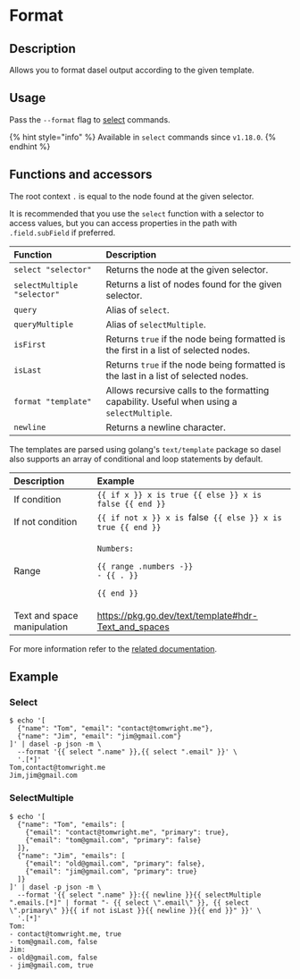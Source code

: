 # Format

## Description

Allows you to format dasel output according to the given template.

## Usage

Pass the `--format` flag to [select](../select.md) commands.

{% hint style="info" %}
Available in `select` commands since `v1.18.0`.
{% endhint %}

## Functions and accessors

The root context `.` is equal to the node found at the given selector.

It is recommended that you use the `select` function with a selector to access values, but you can access properties in the path with `.field.subField` if preferred.

| Function                    | Description                                                                                |
| :-------------------------- | :----------------------------------------------------------------------------------------- |
| `select "selector"`         | Returns the node at the given selector.                                                    |
| `selectMultiple "selector"` | Returns a list of nodes found for the given selector.                                      |
| `query`                     | Alias of `select`.                                                                         |
| `queryMultiple`             | Alias of `selectMultiple`.                                                                 |
| `isFirst`                   | Returns `true` if the node being formatted is the first in a list of selected nodes.       |
| `isLast`                    | Returns `true` if the node being formatted is the last in a list of selected nodes.        |
| `format "template"`         | Allows recursive calls to the formatting capability. Useful when using a `selectMultiple`. |
| `newline`                   | Returns a newline character.                                                               |

The templates are parsed using golang's `text/template` package so dasel also supports an array of conditional and loop statements by default.

<table>
  <thead>
    <tr>
      <th style="text-align:left">Description</th>
      <th style="text-align:left">Example</th>
    </tr>
  </thead>
  <tbody>
    <tr>
      <td style="text-align:left">If condition</td>
      <td style="text-align:left"><code>{{ if x }} x is true {{ else }} x is false {{ end }}</code>
      </td>
    </tr>
    <tr>
      <td style="text-align:left">If not condition</td>
      <td style="text-align:left"><code>{{ if not x }} x is </code>false<code> {{ else }} x is true {{ end }}</code>
      </td>
    </tr>
    <tr>
      <td style="text-align:left">Range</td>
      <td style="text-align:left">
        <p><code>Numbers:</code>
        </p>
        <p><code>{{ range .numbers -}}<br />- {{ . }}</code>
        </p>
        <p><code>{{ end }}</code>
        </p>
      </td>
    </tr>
    <tr>
      <td style="text-align:left">Text and space manipulation</td>
      <td style="text-align:left"><a href="https://pkg.go.dev/text/template#hdr-Text_and_spaces">https://pkg.go.dev/text/template#hdr-Text_and_spaces</a>
      </td>
    </tr>
  </tbody>
</table>

For more information refer to the [related documentation](https://pkg.go.dev/text/template#hdr-Functions).

## Example

### Select

```shell
$ echo '[
  {"name": "Tom", "email": "contact@tomwright.me"},
  {"name": "Jim", "email": "jim@gmail.com"}
]' | dasel -p json -m \
  --format '{{ select ".name" }},{{ select ".email" }}' \
  '.[*]'
Tom,contact@tomwright.me
Jim,jim@gmail.com
```

### SelectMultiple

```shell
$ echo '[
  {"name": "Tom", "emails": [
    {"email": "contact@tomwright.me", "primary": true},
    {"email": "tom@gmail.com", "primary": false}
  ]},
  {"name": "Jim", "emails": [
    {"email": "old@gmail.com", "primary": false},
    {"email": "jim@gmail.com", "primary": true}
  ]}
]' | dasel -p json -m \
  --format '{{ select ".name" }}:{{ newline }}{{ selectMultiple ".emails.[*]" | format "- {{ select \".email\" }}, {{ select \".primary\" }}{{ if not isLast }}{{ newline }}{{ end }}" }}' \
  '.[*]'
Tom:
- contact@tomwright.me, true
- tom@gmail.com, false
Jim:
- old@gmail.com, false
- jim@gmail.com, true
```
